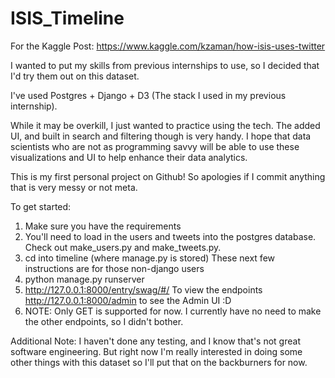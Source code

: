 # ISIS_Timeline
For the Kaggle Post: https://www.kaggle.com/kzaman/how-isis-uses-twitter

I wanted to put my skills from previous internships to use, so I decided that I'd try them out on this dataset.

I've used Postgres + Django + D3 (The stack I used in my previous internship).

While it may be overkill, I just wanted to practice using the tech. The added UI, and built in search and filtering though is very handy.
I hope that data scientists who are not as programming savvy will be able to use these visualizations and UI to help enhance their data analytics. 

This is my first personal project on Github! So apologies if I commit anything that is very messy or not meta.

To get started: 
1. Make sure you have the requirements
2. You'll need to load in the users and tweets into the postgres database. Check out make_users.py and make_tweets.py.
3. cd into timeline (where manage.py is stored) These next few instructions are for those non-django users
4. python manage.py runserver
5. http://127.0.0.1:8000/entry/swag/#/ To view the endpoints  http://127.0.0.1:8000/admin to see the Admin UI :D
6. NOTE: Only GET is supported for now. I currently have no need to make the other endpoints, so I didn't bother.

Additional Note:
I haven't done any testing, and I know that's not great software engineering. But right now I'm really interested in doing some other things with this dataset so I'll put that on the backburners for now.
